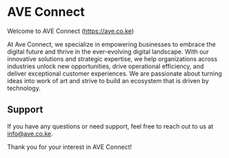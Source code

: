 # AVE Connect

Welcome to AVE Connect
(https://ave.co.ke)

At Ave Connect, we specialize in empowering businesses to embrace the digital future and thrive in the ever-evolving digital landscape. With our innovative solutions and strategic expertise, we help organizations across industries unlock new opportunities, drive operational efficiency, and deliver exceptional customer experiences. We are passionate about turning ideas into work of art and strive to build an ecosystem that is driven by technology.


## Support

If you have any questions or need support, feel free to reach out to us at info@ave.co.ke.

Thank you for your interest in AVE Connect!



